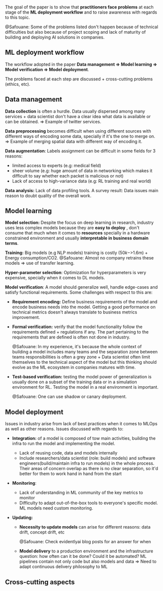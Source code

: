 The goal of the paper is to show that **practitioners face problems** at each stage of the **ML deployment workflow** and to raise awareness with regards to this topic.

@Safouane: Some of the problems listed don't happen because of technical difficulties but also because of project scoping and lack of maturity of building and deploying AI solutions in companies.

## ML deployment workflow

The workflow adopted in the paper **Data management => Model learning => Model verification => Model deployment**. 

The problems faced at each step are discussed + cross-cutting problems (ethics, etc).

## Data management

**Data collection** is often a hurdle. Data usually dispersed among many services + data scientist don't have a clear idea what data is available or can be obtained. => Example of twitter services.

**Data preprocessing** becomes difficult when using different sources with different ways of encoding some data, specially if it's the one to merge on. => Example of merging spatial data with different way of encoding it.

**Data augmentation**: Labels assignment can be difficult in some fields for 3 reasons: 

- limited access to experts (e.g: medical field)
- sheer volume (e.g: huge amount of data in networking which makes it difficult to say whether each packet is malicious or not)
- Lack of access to high-variance data (e.g: RL training and real world)

**Data analysis:** Lack of data profiling tools. A survey result: Data issues main reason to doubt quality of the overall work.

## Model learning

**Model selection:** Despite the focus on deep learning in research, industry uses less complex models because they are **easy to deploy** , don't consume that much when it comes to **resources** specially in a hardware constrained environment and usually **interpretable in business domain terms**.

**Training:** Big models (e.g NLP models) training is costly ($50k->$1.6m) + Energy consumption/CO2. @Safouane: Almost no company retrains these models => use of transfer learning.

**Hyper-parameter selection**: Optimization for hyperparameters is very expensive, specially when it comes to DL models. 

**Model verification**: A model should generalize well, handle edge-cases and satisfy functional requirements. Some challenges with respect to this are:

- **Requirement encoding:** Define business requirements of the model and encode business needs into the model. Getting a good performance on technical metrics doesn't always translate to business metrics improvement.

- **Formal verification:** verify that the model functionality follow the requirements defined + regulations if any. The part pertaining to the requirements that are defined is often not done in industry.

  @Safouane: In my experience, it's because the whole context of building a model includes many teams and the separation zone between teams responsibilities is often a grey zone + Data scientist often limit themselves to the technical aspect of the model but this thinking should evolve as the ML ecosystem in companies matures with time.

- **Test-based verification:** testing the model power of generalization is usually done on a subset of the training data or in a simulation environment for RL. Testing the model in a real environment is important.

  @Safouane: One can use shadow or canary deployment.

## Model deployment

Issues in industry arise from lack of best practices when it comes to MLOps as well as other reasons. Issues discussed with regards to:

- **Integration:** of a model is composed of tow main activities, building the infra to run the model and implementing the model.

  - Lack of reusing code, data and models internally
  - Include researchers/data scientist (role: build models) and software engineers(build/maintain infra to run models) in the whole process. Their areas of concern overlap as there is no clear separation, so it'd better for them to work hand in hand from the start

- **Monitoring**:

  - Lack of understanding in ML community of the key metrics to monitor
  - Difficulty to adapt out-of-the-box tools to everyone's specific model. ML models need custom monitoring.

- **Updating:**

  - **Necessity to update models** can arise for different reasons: data drift, concept drift, etc

    @Safouane: Check evidentlyai blog posts for an answer for when

  - **Model delivery** to a production environment and the infrastructure question: how often can it be done? Could it be automated? ML pipelines contain not only code but also models and data => Need to adapt continuous delivery philosophy to ML

## Cross-cutting aspects

